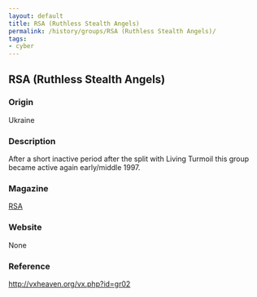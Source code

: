 ```yaml
---
layout: default
title: RSA (Ruthless Stealth Angels)
permalink: /history/groups/RSA (Ruthless Stealth Angels)/
tags:
- cyber
---
```


## RSA (Ruthless Stealth Angels)

### Origin
Ukraine

### Description
After a short inactive period after the split with Living Turmoil this group became active again early/middle 1997.

### Magazine
[RSA](http://vxheaven.org/vx.php?id=zr02)

### Website
None

### Reference
http://vxheaven.org/vx.php?id=gr02
